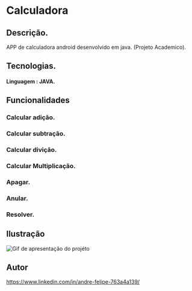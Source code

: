 # Calculadora

## Descrição.

<p>APP de calculadora android desenvolvido em java. (Projeto Academico). </p>

## Tecnologias.
#### Linguagem : JAVA.

## Funcionalidades
### Calcular adição.
### Calcular subtração.
### Calcular divição.
### Calcular Multiplicação.
### Apagar.
### Anular.
### Resolver.

## Ilustração

![Gif de apresentação do projéto](https://github.com/AndreFSRamos/GifCards/blob/main/Calculadora.gif)

## Autor

https://www.linkedin.com/in/andre-felipe-763a4a139/
